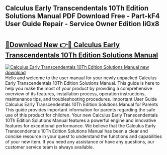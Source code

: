 ## Calculus Early Transcendentals 10Th Edition Solutions Manual PDF Download Free - Part-kF4 User Guide Repair - Service Owner Edition IiGx8

# <h2><a href="http://bc75645.oget.top/?id=Calculus+Early+Transcendentals+10Th+Edition+Solutions+Manual">🔗Download New 👉🔴 Calculus Early Transcendentals 10Th Edition Solutions Manual</a></h2>

[![Calculus Early Transcendentals 10Th Edition Solutions Manual new download](https://i.imgur.com/5g1atiW.png)](http://bc75645.oget.top/?id=Calculus+Early+Transcendentals+10Th+Edition+Solutions+Manual)
Hello and welcome to the user manual for your newly unpacked Calculus Early Transcendentals 10Th Edition Solutions Manual. This guide is here to help you make the most of your product by providing a comprehensive overview of its features, installation process, operation instructions, maintenance tips, and troubleshooting procedures. Important User Guide Calculus Early Transcendentals 10Th Edition Solutions Manual for Parents This guide provides important information for parents regarding the safe use of this product for children. Your new Calculus Early Transcendentals 10Th Edition Solutions Manual features a powerful engine and innovative features for exceptional performance. We believe that the Calculus Early Transcendentals 10Th Edition Solutions Manual has been a clear and concise resource in your quest to understand the functions and capabilities of your new item. If you need any assistance or have any questions, our customer service team is always available.
